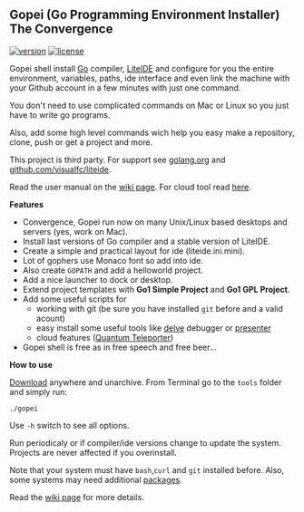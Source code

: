 ## Gopei (Go Programming Environment Installer)<br/>The Convergence

[![version](https://img.shields.io/badge/version-1.7.2-blue.svg)](https://github.com/geosoft1/tools/archive/master.zip)
[![license](https://img.shields.io/badge/license-gpl-blue.svg)](https://github.com/geosoft1/tools/blob/master/LICENSE)

Gopei shell install [Go](http://golang.org) compiler, [LiteIDE](https://github.com/visualfc/liteide) and configure for you the entire environment, variables, paths, ide interface and even link the machine with your Github account in a few minutes with just one command.

You don't need to use complicated commands on Mac or Linux so you just have to write go programs. 

Also, add some high level commands wich help you easy make a repository, clone, push or get a project and more.

This project is third party. For support see [golang.org](http://golang.org) and [github.com/visualfc/liteide](https://github.com/visualfc/liteide).

Read the user manual on the [wiki page](https://github.com/geosoft1/tools/wiki). For cloud tool read [here](https://github.com/geosoft1/tools/wiki/Cloud-tool).

**Features**

- Convergence, Gopei run now on many Unix/Linux based desktops and servers (yes, work on Mac).
- Install last versions of Go compiler and a stable version of LiteIDE.
- Create a simple and practical layout for ide (liteide.ini.mini).
- Lot of gophers use Monaco font so add into ide.
- Also create `GOPATH` and add a helloworld project.
- Add a nice launcher to dock or desktop.
- Extend project templates with **Go1 Simple Project** and **Go1 GPL Project**.
- Add some useful scripts for
   - working with git (be sure you have installed `git` before and a valid acount)
   - easy install some useful tools like [delve](https://github.com/derekparker/delve) debugger or [presenter](https://godoc.org/golang.org/x/tools/present)
   - cloud features ([Quantum Teleporter](https://github.com/geosoft1/tools/wiki/Cloud-tool))
- Gopei shell is free as in free speech and free beer...

**How to use**

[Download](https://github.com/geosoft1/tools/archive/master.zip) anywhere and unarchive. From Terminal go to the `tools` folder and simply run:

    ./gopei

Use `` -h `` switch to see all options.

Run periodicaly or if compiler/ide versions change to update the system. Projects are never affected if you overinstall.

Note that your system must have `bash`,`curl` and `git` installed before. Also, some systems may need additional [packages](https://github.com/geosoft1/tools/wiki#platform-specific-information).

Read the [wiki page](https://github.com/geosoft1/tools/wiki) for more details.

